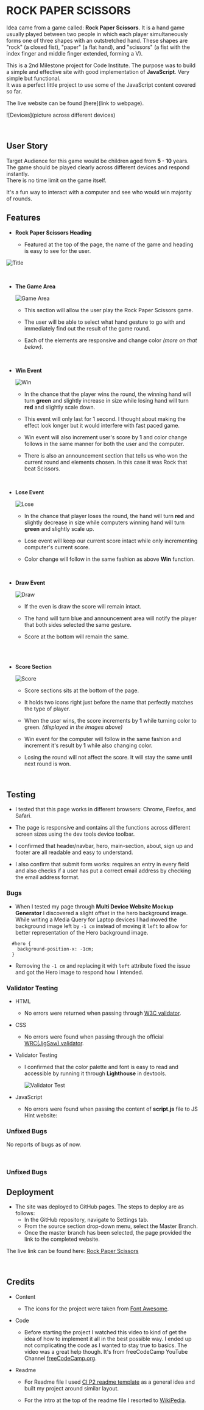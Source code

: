 # ROCK PAPER SCISSORS

Idea came from a game called: **Rock Paper Scissors**. It is a hand game usually played between two people in which each player simultaneously forms one of three shapes with an outstretched hand. These shapes are "rock" (a closed fist), "paper" (a flat hand), and "scissors" (a fist with the index finger and middle finger extended, forming a V).  

This is a 2nd Milestone project for Code Institute. The purpose was to build a simple and effective site with good implementation of **JavaScript**. Very simple but functional.  
It was a perfect little project to use some of the JavaScript content covered so far.  

The live website can be found [here](link to webpage).


![Devices](picture across different devices)

<br />

## User Story

Target Audience for this game would be children aged from **5 - 10** years.  
The game should be played clearly across different devices and respond instantly.  
There is no time limit on the game itself.  

It's a fun way to interact with a computer and see who would win majority of rounds.



## Features

- __Rock Paper Scissors Heading__

    - Featured at the top of the page, the name of the game and heading is easy to see for the user.

![Title](https://github.com/anluke/rock-paper-scissors/blob/main/assets/images/readme_snips/title.png?raw=true)


<br>

- __The Game Area__  

    ![Game Area](https://github.com/anluke/rock-paper-scissors/blob/main/assets/images/readme_snips/game_section.png?raw=true)

    - This section will allow the user play the Rock Paper Scissors game.
  
    - The user will be able to select what hand gesture to go with and immediately find out the result of the game round.

    - Each of the elements are responsive and change color *(more on that below)*.


    <br>

- __Win Event__  

    ![Win](https://github.com/anluke/rock-paper-scissors/blob/main/assets/images/readme_snips/win.png?raw=true)

    - In the chance that the player wins the round, the winning hand will turn **green** and slightly increase in size while losing hand will turn **red** and slightly scale down.

    - This event will only last for 1 second. I thought about making the effect look longer but it would interfere with fast paced game.

    - Win event will also increment user's score by **1** and color change follows in the same manner for both the user and the computer.

    - There is also an announcement section that tells us who won the current round and elements chosen. In this case it was Rock that beat Scissors.

    <br>

- __Lose Event__  

    ![Lose](https://github.com/anluke/rock-paper-scissors/blob/main/assets/images/readme_snips/lose.png?raw=true)

    - In the chance that player loses the round, the hand will turn **red** and slightly decrease in size while computers winning hand will turn **green** and slightly scale up.

    - Lose event will keep our current score intact while only incrementing computer's current score.

    - Color change will follow in the same fashion as above **Win** function.

   

<br />

- __Draw Event__

    ![Draw](https://github.com/anluke/rock-paper-scissors/blob/main/assets/images/readme_snips/draw.png?raw=true)

    - If the even is draw the score will remain intact.

    - The hand will turn blue and announcement area will notify the player that both sides selected the same gesture.

    - Score at the bottom will remain the same.  

<br />

<br />

- __Score Section__

    ![Score](https://github.com/anluke/rock-paper-scissors/blob/main/assets/images/readme_snips/result_section.png?raw=true)

    - Score sections sits at the bottom of the page.

    - It holds two icons right just before the name that perfectly matches the type of player.

    - When the user wins, the score increments by **1** while turning color to green. *(displayed in the images above)*

    - Win event for the computer will follow in the same fashion and increment it's result by **1** while also changing color.

    - Losing the round will not affect the score. It will stay the same until next round is won.

<br />

## Testing

- I tested that this page works in different browsers: Chrome, Firefox, and Safari.

- The page is responsive and contains all the functions across different screen sizes using the dev tools device toolbar.

- I confirmed that header/navbar, hero, main-section, about, sign up and footer are all readable and easy to understand.

- I also confirm that submit form works: requires an entry in every field and also checks if a user has put a correct email address by checking the email address format.


### Bugs

- When I tested my page through **Multi Device Website Mockup Generator** I discovered a slight offset in the hero background image.  
While writing a Media Query for Laptop devices I had moved the background image left by ```-1 cm``` instead of moving it ```left``` to allow for better representation of the Hero background image.

```
  #hero {
    background-position-x: -1cm;
  }
```
 - Removing the ```-1 cm``` and replacing it with ```left``` attribute fixed the issue and got the Hero image to respond how I intended.


 ### Validator Testing

 - HTML
    - No errors were returned when passing through [W3C validator](https://validator.w3.org/nu/#textarea).

- CSS  
    - No errors were found when passing through the official [WRC(JigSaw) validator](https://jigsaw.w3.org/css-validator/validator).

- Validator Testing
    - I confirmed that the color palette and font is easy to read and accessible by running it through **Lighthouse** in devtools.

        ![Validator Test](https://github.com/anluke/candle-realm/blob/main/assets/readme-images/desktop-lighthouse.png?raw=true)

- JavaScript
    - No errors were found when passing the content of **script.js** file to JS Hint website:
    

### Unfixed Bugs

No reports of bugs as of now.

<br />

### Unfixed Bugs

## Deployment

- The site was deployed to GitHub pages. The steps to deploy are as follows:
  - In the GitHub repository, navigate to Settings tab.
  - From the source section drop-down menu, select the Master Branch.
  - Once the master branch has been selected, the page provided the link to the completed website.

The live link can be found here: [Rock Paper Scissors]()

<br />

## Credits

- Content

    - The icons for the project were taken from [Font Awesome](https://fontawesome.com/).


- Code

    - Before starting the project I watched this video to kind of get the idea of how to implement it all in the best possible way. I ended up not complicating the code as I wanted to stay true to basics. The video was a great help though. It's from freeCodeCamp YouTube Channel [freeCodeCamp.org](https://www.youtube.com/watch?v=jaVNP3nIAv0).

 - Readme

    - For Readme file I used [CI P2 readme template](https://github.com/Code-Institute-Solutions/readme-love-maths/blob/master/README.md) as a general idea and built my project around similar layout.

    - For the intro at the top of the readme file I resorted to [WikiPedia](https://en.wikipedia.org/wiki/Rock_paper_scissors).